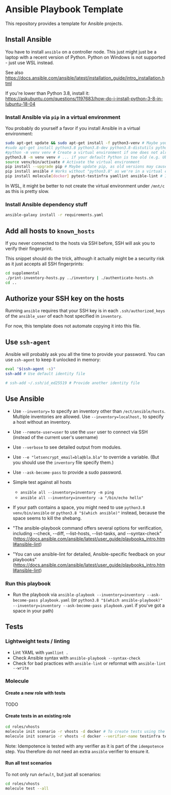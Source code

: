 # Ansible Playbook Template

This repository provides a template for Ansible projects.

## Install Ansible

You have to install `ansible` on a controller node. This just might just be a laptop with a recent version of Python. Python on Windows is not supported - just use WSL instead.

See also <https://docs.ansible.com/ansible/latest/installation_guide/intro_installation.html>

If you're lower than Python 3.8, install it: <https://askubuntu.com/questions/1197683/how-do-i-install-python-3-8-in-lubuntu-18-04>

### Install Ansible via `pip` in a virtual environment

You probably do yourself a favor if you install Ansible in a virtual environment:

```sh
sudo apt-get update && sudo apt-get install -f python3-venv # Maybe you need to install the venv module
#sudo apt-get install python3.8 python3.8-dev python3.8-distutils python3.8-venv # Install Python 3.8 if necessary (e.g. Ubuntu 18.04)
#python -m venv venv # Create a virtual environment if one does not already exist
python3.8 -m venv venv # ... if your default Python is too old (e.g. Ubuntu 18.04)
source venv/bin/activate # Activate the virtual environment
pip install --upgrade pip # Maybe update pip, as old versions may cause errors
pip install ansible # Works without "python3.8" as we're in a virtual environment now
pip install molecule[docker] pytest-testinfra yamllint ansible-lint # If you want to run linting/tests
```

In WSL, it might be better to not create the virtual environment under `/mnt/c` as this is pretty slow.

### Install Ansible dependency stuff

```sh
ansible-galaxy install -r requirements.yaml
```

## Add all hosts to `known_hosts`

If you never connected to the hosts via SSH before, SSH will ask you to verify their fingerprint.

This snippet should do the trick, although it actually might be a security risk as it just accepts all SSH fingerprints:

```bash
cd supplemental
./print-inventory-hosts.py ../inventory | ./authenticate-hosts.sh
cd ..
```

## Authorize your SSH key on the hosts

Running `ansible` requires that your SSH key is in each `.ssh/authorized_keys` of the `ansible_user` of each host specified in `inventory`.

For now, this template does not automate copying it into this file.

## Use `ssh-agent`

Ansible will probably ask you all the time to provide your password. You can use `ssh-agent` to keep it unlocked in memory:

```sh
eval "$(ssh-agent -s)"
ssh-add # Use default identity file

# ssh-add ~/.ssh/id_ed25519 # Provide another identity file
```

## Use Ansible

- Use `--inventory=` to specify an inventory other than `/ect/ansible/hosts`. Multiple inventories are allowed. Use `--inventory=localhost,` to specify a host without an inventory.
- Use `--remote-user=user` to use the `user` user to connect via SSH (instead of the current user's username)
- Use `--verbose` to see detailed output from modules.
- Use `--e "letsencrypt_email=bla@bla.bla"` to override a variable. (But you should use the `inventory` file specify them.)
- Use `--ask-become-pass` to provide a sudo password.

- Simple test against all hosts

  - `ansible all --inventory=inventory -m ping`
  - `ansible all --inventory=inventory -a "/bin/echo hello"`

- If your path contains a space, you might need to use `python3.8 venv/bin/ansible` or `python3.8 "$(which ansible)"` instead, because the space seems to kill the shebang.

- "The ansible-playbook command offers several options for verification, including --check, --diff, --list-hosts, --list-tasks, and --syntax-check" (<https://docs.ansible.com/ansible/latest/user_guide/playbooks_intro.html#ansible-lint>)
- "You can use ansible-lint for detailed, Ansible-specific feedback on your playbooks" (<https://docs.ansible.com/ansible/latest/user_guide/playbooks_intro.html#ansible-lint>)

### Run this playbook

- Run the playbook via `ansible-playbook --inventory=inventory --ask-become-pass playbook.yaml` (or `python3.8 "$(which ansible-playbook)" --inventory=inventory --ask-become-pass playbook.yaml` if you've got a space in your path)

## Tests

### Lightweight tests / linting

* Lint YAML with `yamllint .`
* Check Ansible syntax with `ansible-playbook --syntax-check`
* Check for bad practices with `ansible-lint` or reformat with `ansible-lint --write`

### Molecule

#### Create a new role with tests

TODO

#### Create tests in an existing role

```bash
cd roles/vhosts
molecule init scenario -r vhosts -d docker # To create tests using the Ansible verifier
molecule init scenario -r vhosts -d docker --verifier-name testinfra testinfra # To create tests using the testinfra verifier (I assume it to be less cumbersome than writing tests using Ansible)
```

Note: Idempotence is tested with any verifier as it is part of the `idempotence` step. You therefore do not need an extra `ansible` verifier to ensure it.

#### Run all test scenarios

To not only run `default`, but just all scenarios:

```bash
cd roles/vhosts
molecule test --all
```